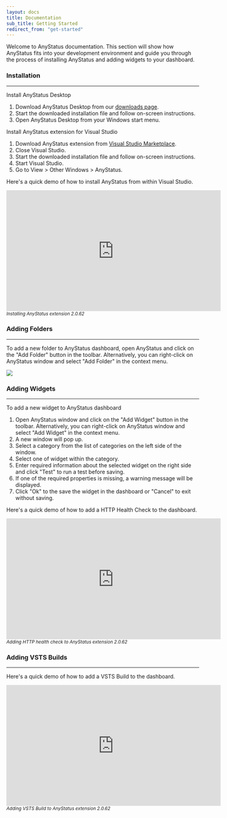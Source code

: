 ```yaml
---
layout: docs
title: Documentation
sub_title: Getting Started
redirect_from: "get-started"
---
```


Welcome to AnyStatus documentation. This section will show how AnyStatus fits into your development environment and guide you through the process of installing AnyStatus and adding widgets to your dashboard.

### Installation
-----------------

Install AnyStatus Desktop

1. Download AnyStatus Desktop from our [downloads page](/downloads).
2. Start the downloaded installation file and follow on-screen instructions.
3. Open AnyStatus Desktop from your Windows start menu.

Install AnyStatus extension for Visual Studio

1. Download AnyStatus extension from [Visual Studio Marketplace](https://marketplace.visualstudio.com/items?itemName=AlonAmsalem.AnyStatus).
2. Close Visual Studio.
3. Start the downloaded installation file and follow on-screen instructions.
4. Start Visual Studio.
5. Go to View > Other Windows > AnyStatus.

Here's a quick demo of how to install AnyStatus from within Visual Studio.

<iframe width="560" height="315" src="https://www.youtube.com/embed/rRwFmUXocBY?rel=0&amp;showinfo=0" frameborder="0" allow="autoplay; encrypted-media" allowfullscreen></iframe>
<small><i>Installing AnyStatus extension 2.0.62</i></small>

### Adding Folders
-------------------

To add a new folder to AnyStatus dashboard, open AnyStatus and click on the "Add Folder" button in the toolbar. Alternatively, you can right-click on AnyStatus window and select "Add Folder" in the context menu.

![](http://127.0.0.1:4000/assets/images/getstarted/NewFolder.gif)

### Adding Widgets
-------------------

To add a new widget to AnyStatus dashboard

1. Open AnyStatus window  and click on the "Add Widget" button in the toolbar. Alternatively, you can right-click on AnyStatus window and select "Add Widget" in the context menu.
2. A new window will pop up.
3. Select a category from the list of categories on the left side of the window.
4. Select one of widget within the category.
5. Enter required information about the selected widget on the right side and click "Test" to run a test before saving.
6. If one of the required properties is missing, a warning message will be displayed.
7. Click "Ok" to the save the widget in the dashboard or "Cancel" to exit without saving.

Here's a quick demo of how to add a HTTP Health Check to the dashboard.

<iframe width="560" height="315" src="https://www.youtube.com/embed/xGadHBVgdmA?rel=0&amp;showinfo=0" frameborder="0" allow="autoplay; encrypted-media" allowfullscreen></iframe>
<small><i>Adding HTTP health check to AnyStatus extension 2.0.62</i></small>

### Adding VSTS Builds
-----------------------

Here's a quick demo of how to add a VSTS Build to the dashboard.

<iframe width="560" height="315" src="https://www.youtube.com/embed/CJ4CGOmDDWg?rel=0&amp;showinfo=0" frameborder="0" allow="autoplay; encrypted-media" allowfullscreen></iframe>
<small><i>Adding VSTS Build to AnyStatus extension 2.0.62</i></small>
